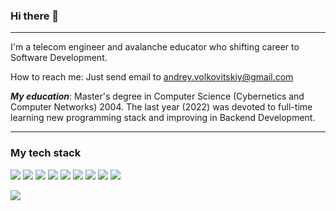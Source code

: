### Hi there 👋
---
I'm a telecom engineer and avalanche educator who shifting career to Software Development.

How to reach me: Just send email to andrey.volkovitskiy@gmail.com

***My education***: Master's degree in Computer Science (Cybernetics and Computer Networks) 2004.
The last year (2022) was devoted to full-time learning new programming stack and improving in Backend Development.


---
### My tech stack
<img src="https://img.shields.io/badge/PYTHON-3776AB?logo=Python&logoColor=white&style=ShieldStyle" />     <img src="https://img.shields.io/badge/PYTEST-0A9EDC?logo=Pytest&logoColor=white&style=ShieldStyle" />      <img src="https://img.shields.io/badge/DJANGO-990000?logo=Django&logoColor=white&style=ShieldStyle" />  <img src="https://img.shields.io/badge/FLASK-E10915?logo=Flask&logoColor=white&style=ShieldStyle" />     <img src="https://img.shields.io/badge/POSTGRESQL-D77310?logo=PostgreSQL&logoColor=white&style=ShieldStyle" />     <img src="https://img.shields.io/badge/GIT-179287?logo=Git&logoColor=white&style=ShieldStyle" />      <img src="https://img.shields.io/badge/GITHUB-ACTIONS-00B0B9?logo=GitHub-Actions&logoColor=white&style=ShieldStyle" />        <img src="https://img.shields.io/badge/DOCKER-797A7A?logo=Docker&logoColor=white&style=ShieldStyle" />        <img src="https://img.shields.io/badge/RAILWAY-9B9C9C?logo=Railway&logoColor=white&style=ShieldStyle" />



<img src="https://github-readme-stats.vercel.app/api?username=Andrey-Volkovitskiy&show_icons=true"/>

<!--
**Andrey-Volkovitskiy/Andrey-Volkovitskiy** is a ✨ _special_ ✨ repository because its `README.md` (this file) appears on your GitHub profile.

Here are some ideas to get you started:

- 🔭 I’m currently working on ...
- 🌱 I’m currently learning ...
- 👯 I’m looking to collaborate on ...
- 🤔 I’m looking for help with ...
- 💬 Ask me about ...
- 📫 How to reach me: ...
- 😄 Pronouns: ...
- ⚡ Fun fact: ...
-->
